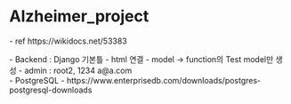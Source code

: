 # Alzheimer_project

<p>
- ref 
https://wikidocs.net/53383
</p>

<p>
- Backend : Django 기본틀
    - html 연결
    - model -> function의 Test model만 생성
    - admin : root2, 1234 a@a.com
<br>
- PostgreSQL 
    - https://www.enterprisedb.com/downloads/postgres-postgresql-downloads

